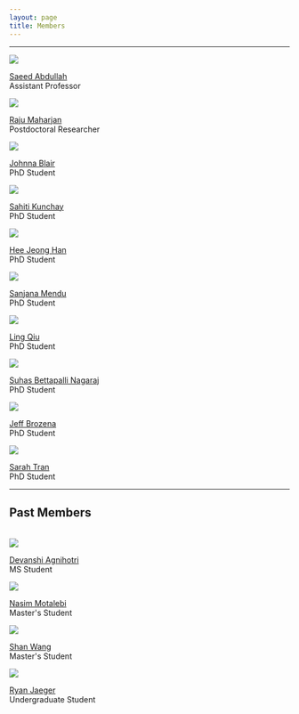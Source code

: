 ```yaml
---
layout: page
title: Members
---
```


<div class="row">
    <div class="col-md-12 text-center">
        <hr>
    </div>
</div>

<div class="row">
    <div class="col-lg-4 col-xs-12 text-center">
        <a href="https://saeedabdullah.com" target="_blank"><img class="img-circle img-center text-center" src="/files/images/saeed-abdullah.jpg"></a>
           <p> <a href="https://saeedabdullah.com" target="_blank">Saeed Abdullah</a><br/>Assistant Professor</p>
    </div>
    <div class="col-lg-4 col-xs-12 text-center">
        <a href="https://www.rajumaharjan.com" target="_blank"><img class="img-circle img-center text-center" src="/files/images/raju-maharjan.png"></a>
           <p> <a href="https://www.rajumaharjan.com" target="_blank">Raju Maharjan</a><br/>Postdoctoral Researcher</p>
    </div>
    <div class="col-lg-4 col-xs-12 text-center">
        <a href="https://johnnablair.weebly.com/" target="_blank"><img class="img-circle img-center" src="/files/images/johnna-blair.jpg"></a>
           <p> <a href="https://johnnablair.weebly.com/" target="_blank">Johnna Blair</a><br/>PhD Student</p>
    </div>
</div>

<div class="row">
    <div class="col-lg-4 text-center">
        <a href="https://sahitikunchay.github.io/" target="_blank"><img class="img-circle img-center" src="/files/images/sahiti-kunchay.jpg"></a>
           <p> <a href="https://sahitikunchay.github.io/" target="_blank">Sahiti Kunchay</a><br/>PhD Student</p>
    </div>
    <div class="col-lg-4 col-xs-12 text-center">
        <a href="https://heejeong-han.github.io/" target="_blank"><img class="img-circle img-center text-center" src="/files/images/heejeong-han.jpg"></a>
           <p> <a href="https://heejeong-han.github.io/" target="_blank">Hee Jeong Han</a><br/>PhD Student</p>
    </div>
    <div class="col-lg-4 col-xs-12 text-center">
        <a href="https://sanjanamendu.com/" target="_blank"><img class="img-circle img-center" src="/files/images/sanjana-mendu.jpg"></a>
           <p> <a href="https://sanjanamendu.com/" target="_blank">Sanjana Mendu</a><br/>PhD Student</p>
    </div>
</div>

<div class="row">
    <div class="col-lg-4 text-center">
        <a href="https://lingqiu3.github.io" target="_blank"><img class="img-circle img-center" src="/files/images/ling-qiu.jpg"></a>
           <p> <a href="https://lingqiu3.github.io" target="_blank">Ling Qiu</a><br/>PhD Student</p>
    </div>
    <div class="col-lg-4 col-xs-12 text-center">
        <a href="https://sites.psu.edu/suhas/" target="_blank"><img class="img-circle img-center" src="/files/images/suhas-bn.jpg"></a>
        <p> <a href="https://sites.psu.edu/suhas/" target="_blank">Suhas Bettapalli Nagaraj</a><br/>PhD Student</p>
    </div>
    <div class="col-lg-4 col-xs-12 text-center">
        <a href="https://brozena.net/" target="_blank"><img class="img-circle img-center" src="/files/images/jeff-brozena.jpg"></a>
           <p> <a href="https://brozena.net/" target="_blank">Jeff Brozena</a><br/>PhD Student</p>
    </div>
</div>

<div class="row">
    <div class="col-lg-4 col-xs-12 text-center"></div>
    <div class="col-lg-4 col-xs-12 text-center">
        <a href="https://sarah-tran.weebly.com" target="_blank"><img class="img-circle img-center" src="/files/images/sarah-tran.jpg"></a>
        <p> <a href="https://sarah-tran.weebly.com" target="_blank">Sarah Tran</a><br/>PhD Student</p>
    </div>
    <div class="col-lg-4 col-xs-12 text-center"></div>
</div>

<div class="row">
    <div class="col-md-12 text-center">
        <hr>
        <h2> Past Members </h2>
        <br>
    </div>
</div>

<div class="row">
    <div class="col-lg-4 col-xs-12 text-center">
        <a href="https://www.linkedin.com/in/devanshi-agnihotri-91241a151" target="_blank"><img class="img-circle img-center" src="/files/images/devanshi-agnihotri.jpg"></a>
        <p> <a href="https://www.linkedin.com/in/devanshi-agnihotri-91241a151" target="_blank">Devanshi Agnihotri</a><br/>MS Student</p>
    </div>
    <div class="col-lg-4 col-xs-12 text-center">
        <a href="https://nasimmotalebi.wixsite.com/nasimmotalebi" target="_blank"><img class="img-circle img-center" src="/files/images/nasim-motalebi.jpg"></a>
           <p> <a href="https://nasimmotalebi.wixsite.com/nasimmotalebi">Nasim Motalebi</a><br/>Master's Student</p>
    </div>
    <div class="col-lg-4 col-xs-12 text-center">
        <a href="https://shanwang61.github.io/" target="_blank"><img class="img-circle img-center" src="/files/images/shan-wang.jpg"></a>
           <p> <a href="https://shanwang61.github.io/">Shan Wang</a><br/>Master's Student</p>
    </div>
</div>

<div class="row">
    <div class="col-lg-4 col-xs-12 text-center"></div>
    <div class="col-lg-4 text-center">
        <a href="https://ryanjaeger.github.io/index" target="_blank"><img class="img-circle img-center" src="/files/images/ryan-jaeger.jpg"></a>
           <p> <a href="https://ryanjaeger.github.io/index">Ryan Jaeger</a><br/>Undergraduate Student</p>
    </div>
    <div class="col-lg-4 col-xs-12 text-center"></div>
</div>

